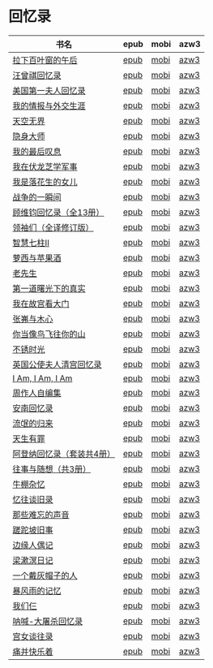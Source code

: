 # 回忆录

| 书名 | epub | mobi | azw3 |
| --- | --- | --- | --- |
| [拉下百叶窗的午后](http://ct.dalanmei.com/f/31084289-771241433-f5e923) | [epub](http://ct.dalanmei.com/f/31084289-771241433-f5e923) | [mobi](http://ct.dalanmei.com/f/31084289-771230047-237301) | [azw3](http://ct.dalanmei.com/f/31084289-771233637-3f886e) |
| [汪曾祺回忆录](http://ct.dalanmei.com/f/31084289-570239216-1b66c8) | [epub](http://ct.dalanmei.com/f/31084289-570239216-1b66c8) | [mobi](http://ct.dalanmei.com/f/31084289-569452403-9e05ca) | [azw3](http://ct.dalanmei.com/f/31084289-571419435-32dc67) |
| [美国第一夫人回忆录](http://ct.dalanmei.com/f/31084289-572111509-ff76d7) | [epub](http://ct.dalanmei.com/f/31084289-572111509-ff76d7) | [mobi](http://ct.dalanmei.com/f/31084289-571725378-4c7692) | [azw3](http://ct.dalanmei.com/f/31084289-572115811-bb0b5f) |
| [我的情报与外交生涯](http://ct.dalanmei.com/f/31084289-572114178-4bd8b2) | [epub](http://ct.dalanmei.com/f/31084289-572114178-4bd8b2) | [mobi](http://ct.dalanmei.com/f/31084289-571713903-555410) | [azw3](http://ct.dalanmei.com/f/31084289-572127291-605847) |
| [天空无界](http://ct.dalanmei.com/f/31084289-572114365-da59d4) | [epub](http://ct.dalanmei.com/f/31084289-572114365-da59d4) | [mobi](http://ct.dalanmei.com/f/31084289-571713536-3e1d04) | [azw3](http://ct.dalanmei.com/f/31084289-572129057-c6a900) |
| [隐身大师](http://ct.dalanmei.com/f/31084289-572114955-2c3dfb) | [epub](http://ct.dalanmei.com/f/31084289-572114955-2c3dfb) | [mobi](http://ct.dalanmei.com/f/31084289-571710546-0a2550) | [azw3](http://ct.dalanmei.com/f/31084289-572135151-a9726b) |
| [我的最后叹息](http://ct.dalanmei.com/f/31084289-572114957-99e566) | [epub](http://ct.dalanmei.com/f/31084289-572114957-99e566) | [mobi](http://ct.dalanmei.com/f/31084289-571710542-7a2c49) | [azw3](http://ct.dalanmei.com/f/31084289-572135162-c281a0) |
| [我在伏龙芝学军事](http://ct.dalanmei.com/f/31084289-572115108-f63716) | [epub](http://ct.dalanmei.com/f/31084289-572115108-f63716) | [mobi](http://ct.dalanmei.com/f/31084289-571709592-d329bf) | [azw3](http://ct.dalanmei.com/f/31084289-572136241-5007d8) |
| [我是落花生的女儿](http://ct.dalanmei.com/f/31084289-572115514-bf8eec) | [epub](http://ct.dalanmei.com/f/31084289-572115514-bf8eec) | [mobi](http://ct.dalanmei.com/f/31084289-571707756-2c9e50) | [azw3](http://ct.dalanmei.com/f/31084289-572138090-14cb97) |
| [战争的一瞬间](http://ct.dalanmei.com/f/31084289-572115608-aff7ed) | [epub](http://ct.dalanmei.com/f/31084289-572115608-aff7ed) | [mobi](http://ct.dalanmei.com/f/31084289-571705853-e358cc) | [azw3](http://ct.dalanmei.com/f/31084289-572138925-2a209e) |
| [顾维钧回忆录（全13册）](http://ct.dalanmei.com/f/31084289-572115806-d24cf1) | [epub](http://ct.dalanmei.com/f/31084289-572115806-d24cf1) | [mobi](http://ct.dalanmei.com/f/31084289-571701795-da93ed) | [azw3](http://ct.dalanmei.com/f/31084289-572141550-543173) |
| [领袖们（全译修订版）](http://ct.dalanmei.com/f/31084289-572120239-05d88b) | [epub](http://ct.dalanmei.com/f/31084289-572120239-05d88b) | [mobi](http://ct.dalanmei.com/f/31084289-571648388-f93178) | [azw3](http://ct.dalanmei.com/f/31084289-572180518-c6e3c0) |
| [智慧七柱Ⅱ](http://ct.dalanmei.com/f/31084289-571799523-6cb2aa) | [epub](http://ct.dalanmei.com/f/31084289-571799523-6cb2aa) | [mobi](http://ct.dalanmei.com/f/31084289-571531823-130b7b) | [azw3](http://ct.dalanmei.com/f/31084289-572194979-b811d5) |
| [萝西与苹果酒](http://ct.dalanmei.com/f/31084289-571803824-aac797) | [epub](http://ct.dalanmei.com/f/31084289-571803824-aac797) | [mobi](http://ct.dalanmei.com/f/31084289-571534005-fea6af) | [azw3](http://ct.dalanmei.com/f/31084289-572195420-863980) |
| [老先生](http://ct.dalanmei.com/f/31084289-571808474-9bd544) | [epub](http://ct.dalanmei.com/f/31084289-571808474-9bd544) | [mobi](http://ct.dalanmei.com/f/31084289-571540770-f228ef) | [azw3](http://ct.dalanmei.com/f/31084289-572196236-0da81f) |
| [第一道曙光下的真实](http://ct.dalanmei.com/f/31084289-571810908-ecfb73) | [epub](http://ct.dalanmei.com/f/31084289-571810908-ecfb73) | [mobi](http://ct.dalanmei.com/f/31084289-571541880-caa066) | [azw3](http://ct.dalanmei.com/f/31084289-572196383-b33b32) |
| [我在故宫看大门](http://ct.dalanmei.com/f/31084289-571811218-078d8e) | [epub](http://ct.dalanmei.com/f/31084289-571811218-078d8e) | [mobi](http://ct.dalanmei.com/f/31084289-571542036-32bec1) | [azw3](http://ct.dalanmei.com/f/31084289-572196402-5e9248) |
| [张岪与木心](http://ct.dalanmei.com/f/31084289-571812125-361763) | [epub](http://ct.dalanmei.com/f/31084289-571812125-361763) | [mobi](http://ct.dalanmei.com/f/31084289-571542407-a21cc5) | [azw3](http://ct.dalanmei.com/f/31084289-572196453-ce339d) |
| [你当像鸟飞往你的山](None) | [epub](None) | [mobi](None) | [azw3](None) |
| [不锈时光](http://ct.dalanmei.com/f/31084289-571848411-b1a554) | [epub](http://ct.dalanmei.com/f/31084289-571848411-b1a554) | [mobi](http://ct.dalanmei.com/f/31084289-571550461-43d384) | [azw3](http://ct.dalanmei.com/f/31084289-572201636-ebb825) |
| [英国公使夫人清宫回忆录](http://ct.dalanmei.com/f/31084289-571982048-1196c6) | [epub](http://ct.dalanmei.com/f/31084289-571982048-1196c6) | [mobi](http://ct.dalanmei.com/f/31084289-571559769-195866) | [azw3](http://ct.dalanmei.com/f/31084289-572211879-6e3fc0) |
| [I Am, I Am, I Am](http://ct.dalanmei.com/f/31084289-571989113-e891c2) | [epub](http://ct.dalanmei.com/f/31084289-571989113-e891c2) | [mobi](http://ct.dalanmei.com/f/31084289-571561715-caaa68) | [azw3](http://ct.dalanmei.com/f/31084289-571910478-547b26) |
| [周作人自编集](http://ct.dalanmei.com/f/31084289-571992181-e3713d) | [epub](http://ct.dalanmei.com/f/31084289-571992181-e3713d) | [mobi](http://ct.dalanmei.com/f/31084289-571562369-80a0b3) | [azw3](http://ct.dalanmei.com/f/31084289-571910952-c936ba) |
| [安南回忆录](http://ct.dalanmei.com/f/31084289-571736476-b92aef) | [epub](http://ct.dalanmei.com/f/31084289-571736476-b92aef) | [mobi](http://ct.dalanmei.com/f/31084289-571606259-5627ef) | [azw3](http://ct.dalanmei.com/f/31084289-571914823-4da3bf) |
| [流氓的归来](http://ct.dalanmei.com/f/31084289-571737190-172728) | [epub](http://ct.dalanmei.com/f/31084289-571737190-172728) | [mobi](http://ct.dalanmei.com/f/31084289-571604922-2fac07) | [azw3](http://ct.dalanmei.com/f/31084289-571916264-55c4cd) |
| [天生有罪](http://ct.dalanmei.com/f/31084289-571775039-b5af30) | [epub](http://ct.dalanmei.com/f/31084289-571775039-b5af30) | [mobi](http://ct.dalanmei.com/f/31084289-571499529-cee90c) | [azw3](http://ct.dalanmei.com/f/31084289-571919857-22451f) |
| [阿登纳回忆录（套装共4册）](http://ct.dalanmei.com/f/31084289-571777246-4068ae) | [epub](http://ct.dalanmei.com/f/31084289-571777246-4068ae) | [mobi](http://ct.dalanmei.com/f/31084289-571514272-a10f20) | [azw3](http://ct.dalanmei.com/f/31084289-571922611-72598c) |
| [往事与随想（共3册）](http://ct.dalanmei.com/f/31084289-571814610-2ca0a2) | [epub](http://ct.dalanmei.com/f/31084289-571814610-2ca0a2) | [mobi](http://ct.dalanmei.com/f/31084289-571543990-6f2424) | [azw3](http://ct.dalanmei.com/f/31084289-572015793-fad471) |
| [牛棚杂忆](None) | [epub](None) | [mobi](None) | [azw3](None) |
| [忆往谈旧录](http://ct.dalanmei.com/f/31084289-571888079-487c73) | [epub](http://ct.dalanmei.com/f/31084289-571888079-487c73) | [mobi](http://ct.dalanmei.com/f/31084289-571553765-402bdc) | [azw3](http://ct.dalanmei.com/f/31084289-572070102-cd4c08) |
| [那些难忘的声音](None) | [epub](None) | [mobi](None) | [azw3](None) |
| [蹉跎坡旧事](None) | [epub](None) | [mobi](None) | [azw3](None) |
| [边缘人偶记](http://ct.dalanmei.com/f/31084289-571738150-5bea6a) | [epub](http://ct.dalanmei.com/f/31084289-571738150-5bea6a) | [mobi](http://ct.dalanmei.com/f/31084289-571588360-9ccf4e) | [azw3](http://ct.dalanmei.com/f/31084289-571868354-cb28ca) |
| [梁漱溟日记](http://ct.dalanmei.com/f/31084289-571781518-2a01c3) | [epub](http://ct.dalanmei.com/f/31084289-571781518-2a01c3) | [mobi](http://ct.dalanmei.com/f/31084289-571422527-823793) | [azw3](http://ct.dalanmei.com/f/31084289-571882489-f9d928) |
| [一个戴灰帽子的人](http://ct.dalanmei.com/f/31084289-571784843-c287d0) | [epub](http://ct.dalanmei.com/f/31084289-571784843-c287d0) | [mobi](http://ct.dalanmei.com/f/31084289-571451262-aa5338) | [azw3](http://ct.dalanmei.com/f/31084289-571885214-c17d61) |
| [暴风雨的记忆](None) | [epub](None) | [mobi](None) | [azw3](None) |
| [我们仨](None) | [epub](None) | [mobi](None) | [azw3](None) |
| [呐喊-大屠杀回忆录](http://ct.dalanmei.com/f/31084289-571786424-1ac1d7) | [epub](http://ct.dalanmei.com/f/31084289-571786424-1ac1d7) | [mobi](http://ct.dalanmei.com/f/31084289-571452342-e37c34) | [azw3](http://ct.dalanmei.com/f/31084289-571885658-0e0e29) |
| [宫女谈往录](http://ct.dalanmei.com/f/31084289-571786608-d933c5) | [epub](http://ct.dalanmei.com/f/31084289-571786608-d933c5) | [mobi](http://ct.dalanmei.com/f/31084289-571452769-a04017) | [azw3](http://ct.dalanmei.com/f/31084289-571885842-7fadbb) |
| [痛并快乐着](http://ct.dalanmei.com/f/31084289-571787048-eeedd7) | [epub](http://ct.dalanmei.com/f/31084289-571787048-eeedd7) | [mobi](http://ct.dalanmei.com/f/31084289-571453281-56bc6b) | [azw3](http://ct.dalanmei.com/f/31084289-571886175-370d60) |
